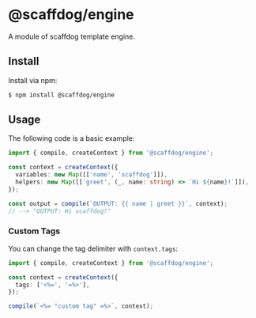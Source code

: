 # @scaffdog/engine

A module of scaffdog template engine.

## Install

Install via npm:

```bash
$ npm install @scaffdog/engine
```

## Usage

The following code is a basic example:

```typescript
import { compile, createContext } from '@scaffdog/engine';

const context = createContext({
  variables: new Map([['name', 'scaffdog']]),
  helpers: new Map([['greet', (_, name: string) => `Hi ${name}!`]]),
});

const output = compile(`OUTPUT: {{ name | greet }}`, context);
// --> "OUTPUT: Hi scaffdog!"
```

### Custom Tags

You can change the tag delimiter with `context.tags`:

```typescript
import { compile, createContext } from '@scaffdog/engine';

const context = createContext({
  tags: ['<%=', '=%>'],
});

compile(`<%= "custom tag" =%>`, context);
```
